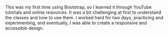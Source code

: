 This was my first time using Bootstrap, so I learned it through YouTube tutorials and online resources. It was a bit challenging at first to understand the classes and how to use them. I worked hard for two days, practicing and experimenting, and eventually, I was able to create a responsive and accessible design.
